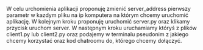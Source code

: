 W celu urchomienia aplikacji proponuję zmienić server_address pierwszy parametr w kazdym pliku na ip komputera na którym chcemy uruchomić aplikację.
W kolejnym kroku proponuję uruchomić server.py oraz klikamy przycisk uruchom server. W następnym kroku uruchamiamy któryś z plików client1.py lub client2.py oraz podajemy w terminalu pseudonim z jakiego chcemy korzystać oraz kod chatroomu do, którego chcemy dołączyć.
